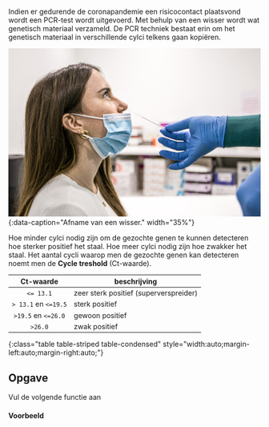 Indien er gedurende de coronapandemie een risicocontact plaatsvond wordt een PCR-test wordt uitgevoerd. Met behulp van een wisser wordt wat genetisch materiaal verzameld. De PCR techniek bestaat erin om het genetisch materiaal in verschillende cylci telkens gaan kopiëren.

![PCR-test](media/PCR.jpg "PCR-test"){:data-caption="Afname van een wisser." width="35%"}

Hoe minder cylci nodig zijn om de gezochte genen te kunnen detecteren hoe sterker positief het staal. Hoe meer cylci nodig zijn hoe zwakker het staal. Het aantal cycli waarop men de gezochte genen kan detecteren noemt men de **Cycle treshold** (Ct-waarde).

| Ct-waarde | beschrijving |
|:--------:|-------------|
| `<= 13.1`  |    zeer sterk positief (superverspreider) |
| `> 13.1` en `<=19.5` |  sterk positief |
| `>19.5` en `<=26.0`  | gewoon positief |
| `>26.0` |  zwak positief |
{:class="table table-striped table-condensed" style="width:auto;margin-left:auto;margin-right:auto;"}

## Opgave
Vul de volgende functie aan

#### Voorbeeld
